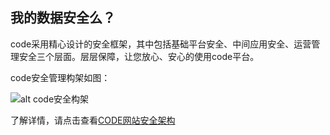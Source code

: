 ## 我的数据安全么？


code采用精心设计的安全框架，其中包括基础平台安全、中间应用安全、运营管理安全三个层面。层层保障，让您放心、安心的使用code平台。

code安全管理构架如图：

![alt code安全构架](/CSDN_Code/code_support/blob/master/images/FAQ_0_5_1.jpg)

了解详情，请点击查看[CODE网站安全架构](/help/CSDN_Code/code_support/FAQ_6_3)


